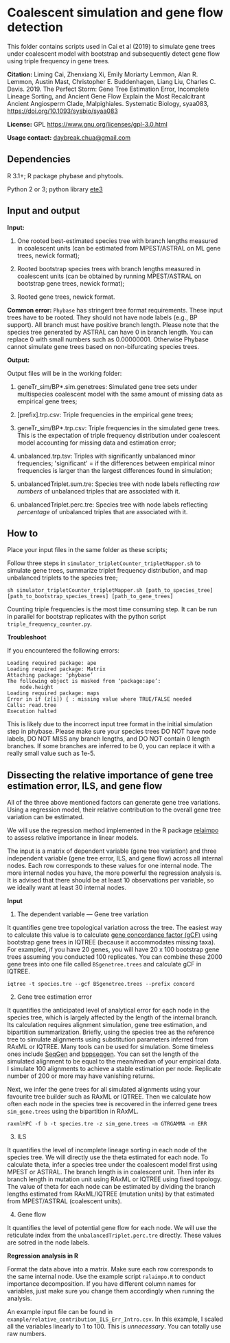 # Coalescent simulation and gene flow detection

This folder contains scripts used in Cai et al (2019) to simulate gene trees under coalescent model with bootstrap and subsequently detect gene flow using triple frequency in gene trees.
<div id="citation"></div>

<b>Citation:</b> Liming Cai, Zhenxiang Xi, Emily Moriarty Lemmon, Alan R. Lemmon, Austin Mast, Christopher E. Buddenhagen, Liang Liu, Charles C. Davis. 2019. The Perfect Storm: Gene Tree Estimation Error, Incomplete Lineage Sorting, and Ancient Gene Flow Explain the Most Recalcitrant Ancient Angiosperm Clade, Malpighiales. Systematic Biology, syaa083, https://doi.org/10.1093/sysbio/syaa083

<b>License:</b> GPL https://www.gnu.org/licenses/gpl-3.0.html

<b>Usage contact:</b> [daybreak.chua@gmail.com](mailto:daybreak.chua@gmail.com)


## Dependencies

R 3.1+; R package phybase and phytools.

Python 2 or 3; python library [ete3](http://etetoolkit.org/docs/2.3/index.html)

## Input and output

<b>Input:</b> 

1. One rooted best-estimated species tree with branch lengths measured in coalescent units (can be estimated from MPEST/ASTRAL on ML gene trees, newick format);

2. Rooted bootstrap species trees with branch lengths measured in coalescent units (can be obtained by running MPEST/ASTRAL on bootstrap gene trees, newick format);

3. Rooted gene trees, newick format.

**Common error:** `Phybase` has stringent tree format requirements. These input trees have to be rooted. They should not have node labels (e.g., BP support). All branch must have positive branch length. Please note that the species tree generated by ASTRAL can have 0 in branch length. You can replace 0 with small numbers such as 0.00000001. Otherwise Phybase cannot simulate gene trees based on non-bifurcating species trees.

<b>Output:</b> 

Output files will be in the working folder:

1. geneTr_sim/BP*.sim.genetrees: Simulated gene tree sets under multispecies coalescent model with the same amount of missing data as empirical gene trees;

2. [prefix].trp.csv: Triple frequencies in the empirical gene trees; 

3. geneTr_sim/BP*.trp.csv: Triple frequencies in the simulated gene trees. This is the expectation of triple frequency distribution under coalescent model accounting for missing data and estimation error;

4. unbalanced.trp.tsv: Triples with significantly unbalanced minor frequencies; 'significant' = if the differences between empirical minor frequencies is larger than the largest differences found in simulation;

5. unbalancedTriplet.sum.tre: Species tree with node labels reflecting *raw numbers* of unbalanced triples that are associated with it.

6. unbalancedTriplet.perc.tre: Species tree with node labels reflecting *percentage* of unbalanced triples that are associated with it.

## How to

Place your input files in the same folder as these scripts;

Follow three steps in `simulator_tripletCounter_tripletMapper.sh` to simulate gene trees, summarize triplet frequency distribution, and map unbalanced triplets to the species tree;

```
sh simulator_tripletCounter_tripletMapper.sh [path_to_species_tree] [path_to_bootstrap_species_trees] [path_to_gene_trees]
```

Counting triple frequencies is the most time consuming step. It can be run in parallel for bootstrap replicates with the python script `triple_frequency_counter.py`. 

**Troubleshoot**

If you encountered the following errors:
```
Loading required package: ape
Loading required package: Matrix
Attaching package: ‘phybase’
The following object is masked from ‘package:ape’:
    node.height
Loading required package: maps
Error in if (z[i]) { : missing value where TRUE/FALSE needed
Calls: read.tree
Execution halted
```
This is likely due to the incorrect input tree format in the initial simulation step in phybase. Please make sure your species trees DO NOT have node labels, DO NOT MISS any branch lengths, and DO NOT contain 0 length branches. If some branches are inferred to be 0, you can replace it with a really small value such as 1e-5.

## Dissecting the relative importance of gene tree estimation error, ILS, and gene flow

All of the three above mentioned factors can generate gene tree variations. Using a regression model, their relative contribution to the overall gene tree variation can be estimated.

We will use the regression method implemented in the R package [relaimpo](https://cran.r-project.org/web/packages/relaimpo/relaimpo.pdf) to assess relative importance in linear models.

The input is a matrix of dependent variable (gene tree variation) and three independent variable (gene tree error, ILS, and gene flow) across all internal nodes. Each row corresponds to these values for one internal node. The more internal nodes you have, the more powerful the regression analysis is. It is advised that there should be at least 10 observations per variable, so we ideally want at least 30 internal nodes.

<b>Input</b> 

1. The dependent variable — Gene tree variation

It quantifies gene tree topological variation across the tree. The easiest way to calculate this value is to calculate [gene concordance factor (gCF)](http://www.iqtree.org/doc/Concordance-Factor) using bootstrap gene trees in IQTREE (because it accommodates missing taxa). For exampled, if you have 20 genes, you will have 20 x 100 bootstrap gene trees assuming you conducted 100 replicates. You can combine these 2000 gene trees into one file called `BSgenetree.trees` and calculate gCF in IQTREE.

```
iqtree -t species.tre --gcf BSgenetree.trees --prefix concord
```

2. Gene tree estimation error

It quantifies the anticipated level of analytical error for each node in the species tree, which is largely affected by the length of the internal branch. Its calculation requires alignment simulation, gene tree estimation, and bipartition summarization. Briefly, using the species tree as the reference tree to simulate alignments using substitution parameters inferred from RAxML or IQTREE. Many tools can be used for simulation. Some timeless ones include [SeqGen](http://tree.bio.ed.ac.uk/software/seqgen/) and [bppseqgen](file:///Users/limingcai/Downloads/bppsuite.html#bppseqgen). You can set the length of the simulated alignment to be equal to the mean/median of your empirical data. I simulate 100 alignments to achieve a stable estimation per node. Replicate number of 200 or more may have vanishing returns.

Next, we infer the gene trees for all simulated alignments using your favourite tree builder such as RAxML or IQTREE. Then we calculate how often each node in the species tree is recovered in the inferred gene trees `sim_gene.trees` using the bipartition in RAxML.

```
raxmlHPC -f b -t species.tre -z sim_gene.trees -m GTRGAMMA -n ERR
```

3. ILS

It quantifies the level of incomplete lineage sorting in each node of the species tree. We will directly use the theta estimated for each node. To calculate theta, infer a species tree under the coalescent model first using MPEST or ASTRAL. The branch length is in coalescent unit. Then infer its branch length in mutation unit using RAxML or IQTREE using fixed topology. The value of theta for each node can be estimated by dividing the branch lengths estimated from RAxML/IQTREE (mutation units) by that estimated from MPEST/ASTRAL (coalescent units). 

4. Gene flow

It quantifies the level of potential gene flow for each node. We will use the reticulate index from the `unbalancedTriplet.perc.tre` directly. These values are sotred in the node labels.

<b>Regression analysis in R</b> 

Format the data above into a matrix. Make sure each row corresponds to the same internal node. Use the example script `ralaimpo.R` to conduct importance decomposition. If you have different column names for variables, just make sure you change them accordingly when running the analysis.

An example input file can be found in `example/relative_contribution_ILS_Err_Intro.csv`. In this example, I scaled all the variables linearly to 1 to 100. This is *unnecessary*. You can totally use raw numbers. 